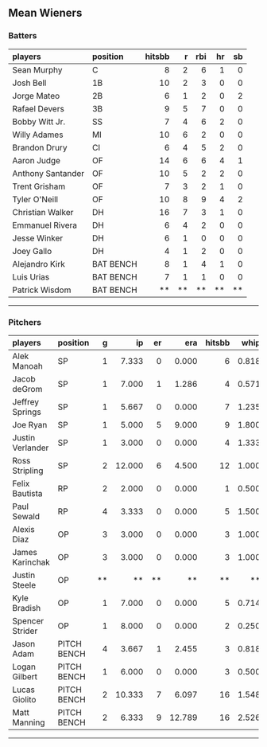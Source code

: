 ## Mean Wieners

### Batters

 
|players           |position  | hitsbb|  r| rbi| hr| sb| 
|:-----------------|:---------|------:|--:|---:|--:|--:| 
|Sean Murphy       |C         |      8|  2|   6|  1|  0| 
|Josh Bell         |1B        |     10|  2|   3|  0|  0| 
|Jorge Mateo       |2B        |      6|  1|   2|  0|  2| 
|Rafael Devers     |3B        |      9|  5|   7|  0|  0| 
|Bobby Witt Jr.    |SS        |      7|  4|   6|  2|  0| 
|Willy Adames      |MI        |     10|  6|   2|  0|  0| 
|Brandon Drury     |CI        |      6|  4|   5|  2|  0| 
|Aaron Judge       |OF        |     14|  6|   6|  4|  1| 
|Anthony Santander |OF        |     10|  5|   2|  2|  0| 
|Trent Grisham     |OF        |      7|  3|   2|  1|  0| 
|Tyler O'Neill     |OF        |     10|  8|   9|  4|  2| 
|Christian Walker  |DH        |     16|  7|   3|  1|  0| 
|Emmanuel Rivera   |DH        |      6|  4|   2|  0|  0| 
|Jesse Winker      |DH        |      6|  1|   0|  0|  0| 
|Joey Gallo        |DH        |      4|  1|   2|  0|  0| 
|Alejandro Kirk    |BAT BENCH |      8|  1|   4|  1|  0| 
|Luis Urias        |BAT BENCH |      7|  1|   1|  0|  0| 
|Patrick Wisdom    |BAT BENCH |     **| **|  **| **| **| 


* * *

### Pitchers

 
|players          |position    |  g|     ip| er|    era| hitsbb|  whip| so|  w| sv| 
|:----------------|:-----------|--:|------:|--:|------:|------:|-----:|--:|--:|--:| 
|Alek Manoah      |SP          |  1|  7.333|  0|  0.000|      6| 0.818|  6|  1|  0| 
|Jacob deGrom     |SP          |  1|  7.000|  1|  1.286|      4| 0.571|  9|  1|  0| 
|Jeffrey Springs  |SP          |  1|  5.667|  0|  0.000|      7| 1.235|  7|  1|  0| 
|Joe Ryan         |SP          |  1|  5.000|  5|  9.000|      9| 1.800|  8|  0|  0| 
|Justin Verlander |SP          |  1|  3.000|  0|  0.000|      4| 1.333|  6|  0|  0| 
|Ross Stripling   |SP          |  2| 12.000|  6|  4.500|     12| 1.000| 14|  1|  0| 
|Felix Bautista   |RP          |  2|  2.000|  0|  0.000|      1| 0.500|  2|  0|  1| 
|Paul Sewald      |RP          |  4|  3.333|  0|  0.000|      5| 1.500|  4|  0|  1| 
|Alexis Diaz      |OP          |  3|  3.000|  0|  0.000|      3| 1.000|  3|  1|  0| 
|James Karinchak  |OP          |  3|  3.000|  0|  0.000|      3| 1.000|  1|  0|  0| 
|Justin Steele    |OP          | **|     **| **|     **|     **|    **| **| **| **| 
|Kyle Bradish     |OP          |  1|  7.000|  0|  0.000|      5| 0.714|  5|  1|  0| 
|Spencer Strider  |OP          |  1|  8.000|  0|  0.000|      2| 0.250| 16|  1|  0| 
|Jason Adam       |PITCH BENCH |  4|  3.667|  1|  2.455|      3| 0.818|  6|  1|  1| 
|Logan Gilbert    |PITCH BENCH |  1|  6.000|  0|  0.000|      3| 0.500|  9|  1|  0| 
|Lucas Giolito    |PITCH BENCH |  2| 10.333|  7|  6.097|     16| 1.548| 12|  0|  0| 
|Matt Manning     |PITCH BENCH |  2|  6.333|  9| 12.789|     16| 2.526|  4|  0|  0| 


* * *



